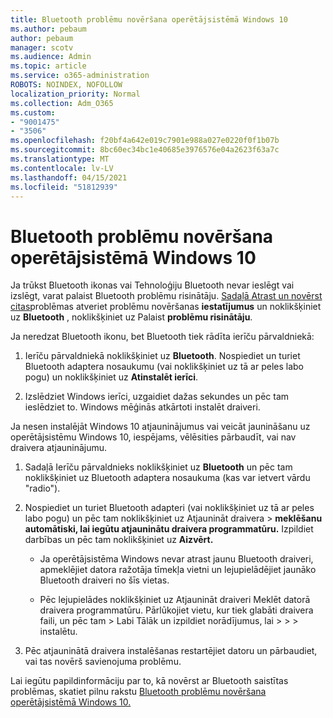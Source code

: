 ```yaml
---
title: Bluetooth problēmu novēršana operētājsistēmā Windows 10
ms.author: pebaum
author: pebaum
manager: scotv
ms.audience: Admin
ms.topic: article
ms.service: o365-administration
ROBOTS: NOINDEX, NOFOLLOW
localization_priority: Normal
ms.collection: Adm_O365
ms.custom:
- "9001475"
- "3506"
ms.openlocfilehash: f20bf4a642e019c7901e988a027e0220f0f1b07b
ms.sourcegitcommit: 8bc60ec34bc1e40685e3976576e04a2623f63a7c
ms.translationtype: MT
ms.contentlocale: lv-LV
ms.lasthandoff: 04/15/2021
ms.locfileid: "51812939"
---
```

# <a name="fix-bluetooth-problems-in-windows-10"></a>Bluetooth problēmu novēršana operētājsistēmā Windows 10

Ja trūkst Bluetooth ikonas vai Tehnoloģiju Bluetooth nevar ieslēgt vai izslēgt, varat palaist Bluetooth problēmu risinātāju. [Sadaļā Atrast un novērst citas](ms-settings:troubleshoot)problēmas atveriet problēmu novēršanas **iestatījumus** un noklikšķiniet uz **Bluetooth** , noklikšķiniet uz Palaist **problēmu risinātāju**.

Ja neredzat Bluetooth ikonu, bet Bluetooth tiek rādīta ierīču pārvaldniekā:

1. Ierīču pārvaldniekā noklikšķiniet uz **Bluetooth**. Nospiediet un turiet Bluetooth adaptera nosaukumu (vai noklikšķiniet uz tā ar peles labo pogu) un noklikšķiniet uz **Atinstalēt ierīci**.

2. Izslēdziet Windows ierīci, uzgaidiet dažas sekundes un pēc tam ieslēdziet to. Windows mēģinās atkārtoti instalēt draiveri.

Ja nesen instalējāt Windows 10 atjauninājumus vai veicāt jaunināšanu uz operētājsistēmu Windows 10, iespējams, vēlēsities pārbaudīt, vai nav draivera atjauninājumu.

1. Sadaļā Ierīču pārvaldnieks noklikšķiniet uz **Bluetooth** un pēc tam noklikšķiniet uz Bluetooth adaptera nosaukuma (kas var ietvert vārdu "radio").

2. Nospiediet un turiet Bluetooth adapteri (vai noklikšķiniet uz tā ar peles labo pogu) un pēc tam noklikšķiniet uz Atjaunināt draivera  >  **meklēšanu automātiski, lai iegūtu atjauninātu draivera programmatūru.** Izpildiet darbības un pēc tam noklikšķiniet uz **Aizvērt.**

      - Ja operētājsistēma Windows nevar atrast jaunu Bluetooth draiveri, apmeklējiet datora ražotāja tīmekļa vietni un lejupielādējiet jaunāko Bluetooth draiveri no šīs vietas.

    - Pēc lejupielādes noklikšķiniet uz Atjaunināt draiveri Meklēt datorā draivera programmatūru. Pārlūkojiet vietu, kur tiek glabāti draivera faili, un pēc tam > Labi Tālāk un izpildiet norādījumus, lai  >    >     >  instalētu.

3. Pēc atjauninātā draivera instalēšanas restartējiet datoru un pārbaudiet, vai tas novērš savienojuma problēmu.

Lai iegūtu papildinformāciju par to, kā novērst ar Bluetooth saistītas problēmas, skatiet pilnu rakstu [Bluetooth problēmu novēršana operētājsistēmā Windows 10.](https://support.microsoft.com/help/14169/windows-10-fix-bluetooth-problems)
